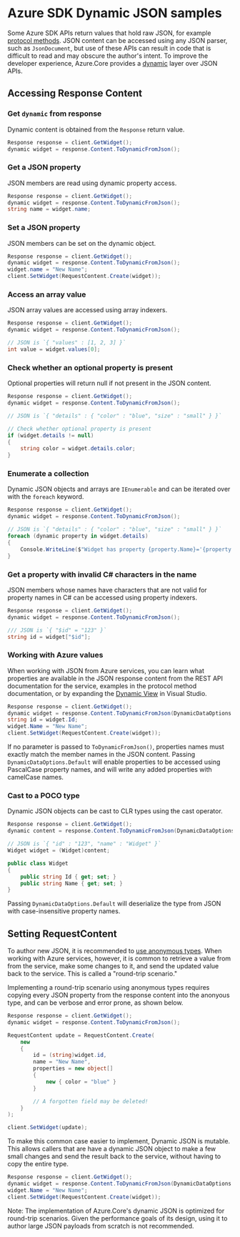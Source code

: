 # Azure SDK Dynamic JSON samples

Some Azure SDK APIs return values that hold raw JSON, for example [protocol methods](https://github.com/Azure/azure-sdk-for-net/blob/main/sdk/core/Azure.Core/samples/ProtocolMethods.md).  JSON content can be accessed using any JSON parser, such as `JsonDocument`, but use of these APIs can result in code that is difficult to read and may obscure the author's intent.  To improve the developer experience, Azure.Core provides a [dynamic](https://learn.microsoft.com/dotnet/csharp/advanced-topics/interop/using-type-dynamic) layer over JSON APIs.

## Accessing Response Content

### Get `dynamic` from response

Dynamic content is obtained from the `Response` return value.

```C# Snippet:AzureCoreGetDynamicJson
Response response = client.GetWidget();
dynamic widget = response.Content.ToDynamicFromJson();
```

### Get a JSON property

JSON members are read using dynamic property access.

```C# Snippet:AzureCoreGetDynamicJsonProperty
Response response = client.GetWidget();
dynamic widget = response.Content.ToDynamicFromJson();
string name = widget.name;
```

### Set a JSON property

JSON members can be set on the dynamic object.

```C# Snippet:AzureCoreSetDynamicJsonProperty
Response response = client.GetWidget();
dynamic widget = response.Content.ToDynamicFromJson();
widget.name = "New Name";
client.SetWidget(RequestContent.Create(widget));
```

### Access an array value

JSON array values are accessed using array indexers.

```C# Snippet:AzureCoreGetDynamicJsonArrayValue
Response response = client.GetWidget();
dynamic widget = response.Content.ToDynamicFromJson();

// JSON is `{ "values" : [1, 2, 3] }`
int value = widget.values[0];
```

### Check whether an optional property is present

Optional properties will return null if not present in the JSON content.

```C# Snippet:AzureCoreGetDynamicJsonOptionalProperty
Response response = client.GetWidget();
dynamic widget = response.Content.ToDynamicFromJson();

// JSON is `{ "details" : { "color" : "blue", "size" : "small" } }`

// Check whether optional property is present
if (widget.details != null)
{
    string color = widget.details.color;
}
```

### Enumerate a collection

Dynamic JSON objects and arrays are `IEnumerable` and can be iterated over with the `foreach` keyword.

```C# Snippet:AzureCoreEnumerateDynamicJsonObject
Response response = client.GetWidget();
dynamic widget = response.Content.ToDynamicFromJson();

// JSON is `{ "details" : { "color" : "blue", "size" : "small" } }`
foreach (dynamic property in widget.details)
{
    Console.WriteLine($"Widget has property {property.Name}='{property.Value}'.");
}
```

### Get a property with invalid C# characters in the name

JSON members whose names have characters that are not valid for property names in C# can be accessed using property indexers.

```C# Snippet:AzureCoreGetDynamicPropertyInvalidCharacters
Response response = client.GetWidget();
dynamic widget = response.Content.ToDynamicFromJson();

/// JSON is `{ "$id" = "123" }`
string id = widget["$id"];
```

### Working with Azure values

When working with JSON from Azure services, you can learn what properties are available in the JSON response content from the REST API documentation for the service, examples in the protocol method documentation, or by expanding the [Dynamic View](https://learn.microsoft.com/visualstudio/debugger/watch-and-quickwatch-windows) in Visual Studio.

```C# Snippet:AzureCoreUseDynamicDataDefaults
Response response = client.GetWidget();
dynamic widget = response.Content.ToDynamicFromJson(DynamicDataOptions.Default);
string id = widget.Id;
widget.Name = "New Name";
client.SetWidget(RequestContent.Create(widget));
```

If no parameter is passed to `ToDynamicFromJson()`, properties names must exactly match the member names in the JSON content.  Passing `DynamicDataOptions.Default` will enable properties to be accessed using PascalCase property names, and will write any added properties with camelCase names.

### Cast to a POCO type

Dynamic JSON objects can be cast to CLR types using the cast operator.

```C# Snippet:AzureCoreCastDynamicJsonToPOCO
Response response = client.GetWidget();
dynamic content = response.Content.ToDynamicFromJson(DynamicDataOptions.Default);

// JSON is `{ "id" : "123", "name" : "Widget" }`
Widget widget = (Widget)content;
```

```C# Snippet:AzureCoreDynamicJsonPOCO
public class Widget
{
    public string Id { get; set; }
    public string Name { get; set; }
}
```

Passing `DynamicDataOptions.Default` will deserialize the type from JSON with case-insensitive property names.

## Setting RequestContent

To author new JSON, it is recommended to [use anonymous types](https://github.com/Azure/azure-sdk-for-net/blob/main/sdk/core/Azure.Core/samples/ProtocolMethods.md#2-create-and-send-a-request).  When working with Azure services, however, it is common to retrieve a value from from the service, make some changes to it, and send the updated value back to the service.  This is called a "round-trip scenario."

Implementing a round-trip scenario using anonymous types requires copying every JSON property from the response content into the anonyous type, and can be verbose and error prone, as shown below.

```C# Snippet:AzureCoreRoundTripAnonymousType
Response response = client.GetWidget();
dynamic widget = response.Content.ToDynamicFromJson();

RequestContent update = RequestContent.Create(
    new
    {
        id = (string)widget.id,
        name = "New Name",
        properties = new object[]
        {
            new { color = "blue" }
        }

        // A forgotten field may be deleted!
    }
);

client.SetWidget(update);
```

To make this common case easier to implement, Dynamic JSON is mutable.  This allows callers that are have a dynamic JSON object to make a few small changes and send the result back to the service, without having to copy the entire type.

```C# Snippet:AzureCoreRoundTripDynamicJson
Response response = client.GetWidget();
dynamic widget = response.Content.ToDynamicFromJson(DynamicDataOptions.Default);
widget.Name = "New Name";
client.SetWidget(RequestContent.Create(widget));
```

Note: The implementation of Azure.Core's dynamic JSON is optimized for round-trip scenarios.  Given the performance goals of its design, using it to author large JSON payloads from scratch is not recommended.
